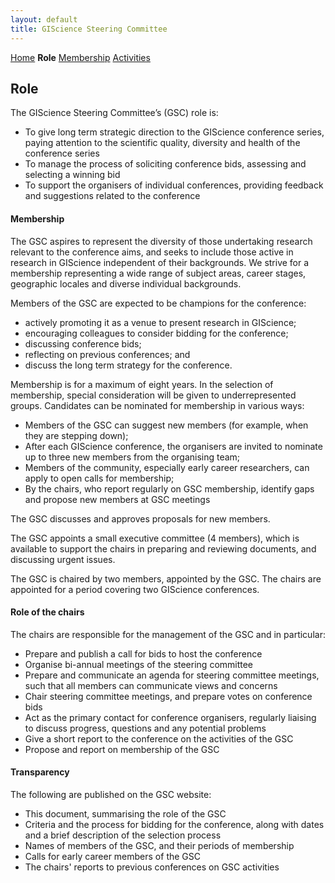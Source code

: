 ```yaml
---
layout: default
title: GIScience Steering Committee
---
```

[Home](index.html) **Role** [Membership](members.html) [Activities](activities.html)

## Role
The GIScience Steering Committee’s (GSC) role is: 

  - To give long term strategic direction to the GIScience conference series, paying attention to the scientific quality, diversity and health of the conference series
  - To manage the process of soliciting conference bids, assessing and selecting a winning bid
  - To support the organisers of individual conferences, providing feedback and suggestions related to the conference

#### Membership
The GSC aspires to represent the diversity of those undertaking research relevant to the conference aims, and seeks to include those active in research in GIScience independent of their backgrounds. We strive for a membership representing a wide range of subject areas, career stages, geographic locales and diverse individual backgrounds. 

Members of the GSC are expected to be champions for the conference: 
  - actively promoting it as a venue to present research in GIScience; 
  - encouraging colleagues to consider bidding for the conference;
  - discussing conference bids;
  - reflecting on previous conferences; and
  - discuss the long term strategy for the conference. 

Membership is for a maximum of eight years. In the selection of membership, special consideration will be given to underrepresented groups. Candidates can be nominated for membership in various ways:
  - Members of the GSC can suggest new members (for example, when they are stepping down);
  - After each GIScience conference, the organisers are invited to nominate up to three new members from the organising team;
  - Members of the community, especially early career researchers, can apply to open calls for membership;
  - By the chairs, who report regularly on GSC membership, identify gaps and propose new members at GSC meetings

The GSC discusses and approves proposals for new members. 

The GSC appoints a small executive committee (4 members), which is available to support the chairs in preparing and reviewing documents, and discussing urgent issues. 

The GSC is chaired by two members, appointed by the GSC. The chairs are appointed for a period covering two GIScience conferences.

#### Role of the chairs
The chairs are responsible for the management of the GSC and in particular:

  - Prepare and publish a call for bids to host the conference
  - Organise bi-annual meetings of the steering committee
  - Prepare and communicate an agenda for steering committee meetings, such that all members can communicate views and concerns
  - Chair steering committee meetings, and prepare votes on conference bids
  - Act as the primary contact for conference organisers, regularly liaising to discuss progress, questions and any potential problems
  - Give a short report to the conference on the activities of the GSC
  - Propose and report on membership of the GSC

#### Transparency
The following are published on the GSC website:

  - This document, summarising the role of the GSC
  - Criteria and the process for bidding for the conference, along with dates and a brief description of the selection process
  - Names of members of the GSC, and their periods of membership
  - Calls for early career members of the GSC
  - The chairs' reports to previous conferences on GSC activities
